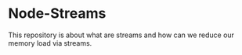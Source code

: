 # Node-Streams
This repository is about what are streams and how can we reduce our memory load via streams.
